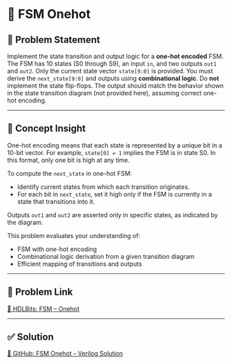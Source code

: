 # 🔁 FSM Onehot

## 📌 Problem Statement

Implement the state transition and output logic for a **one-hot encoded** FSM. The FSM has 10 states (S0 through S9), an input `in`, and two outputs `out1` and `out2`. Only the current state vector `state[9:0]` is provided. You must derive the `next_state[9:0]` and outputs using **combinational logic**. Do **not** implement the state flip-flops. The output should match the behavior shown in the state transition diagram (not provided here), assuming correct one-hot encoding.

---

## 🧠 Concept Insight

One-hot encoding means that each state is represented by a unique bit in a 10-bit vector. For example, `state[0] = 1` implies the FSM is in state S0. In this format, only one bit is high at any time.

To compute the `next_state` in one-hot FSM:
- Identify current states from which each transition originates.
- For each bit in `next_state`, set it high only if the FSM is currently in a state that transitions into it.

Outputs `out1` and `out2` are asserted only in specific states, as indicated by the diagram.

This problem evaluates your understanding of:
- FSM with one-hot encoding
- Combinational logic derivation from a given transition diagram
- Efficient mapping of transitions and outputs

---

## 🔗 Problem Link

[🔗 HDLBits: FSM – Onehot](https://hdlbits.01xz.net/wiki/Fsm_onehot)

---

## ✅ Solution

[🔗 GitHub: FSM Onehot – Verilog Solution](https://github.com/EswarAdithya011/HDLBits/blob/main/Problem%20Sets/3.%20Circuits/Sequential%20logic/3.9%20Finite%20State%20Machines/3.9.14%20One-hot%20FSM/fsm_onehot.v)
